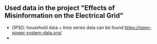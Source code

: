 ## Used data in the project "Effects of Misinformation on the Electrical Grid"

* OPSD: household data + time series data can be found https://open-power-system-data.org/
* 

